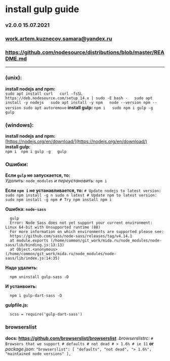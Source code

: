 # install gulp guide

### v2.0.0 15.07.2021

### work.artem.kuznecov.samara@yandex.ru

### https://github.com/nodesource/distributions/blob/master/README.md
---
### (unix): 
  **install nodejs and npm:**   
    ```
      sudo apt install curl  
      curl -fsSL https://deb.nodesource.com/setup_14.x | sudo -E bash -  
      sudo apt install -y nodejs  
      sudo apt install -y npm  
      node --version
      npm --version
      sudo apt autoremove
    ``` 
  **install gulp:** 
    ```
      npm i  
      sudo npm i gulp -g 
      gulp
    ```

### (windows):  
  **install nodejs and npm:**   
    [https://nodejs.org/en/download/](https://nodejs.org/en/download/)  
  **install gulp:**  
    ```
      npm i 
      npm i gulp -g  
      gulp 
    ```

### Ошибки:
  **Если ```gulp``` не запускается, то:**  
    *Удалить:*
      ```
        node_modules
      ``` 
    *и переустановить:*
      ```
        npm i
      ```

  **Если ```npm i``` не устанавливается, то:**
    ```
      # Update nodejs to latest version:
      sudo npm install -g n
      sudo n latest
      # Update npm to latest version:
      sudo npm install -g npm
      # Try npm install
      npm i
    ```

  **Ошибка: ```node-sass```** 
  ```
    gulp
    Error: Node Sass does not yet support your current environment: Linux 64-bit with Unsupported runtime (88)
    For more information on which environments are supported please see:
    https://github.com/sass/node-sass/releases/tag/v4.14.1
    at module.exports (/home/common/git_work/mida.ru/node_modules/node-sass/lib/binding.js:13:13)
    at Object.<anonymous> (/home/common/git_work/mida.ru/node_modules/node-sass/lib/index.js:14:35)
  ```
  **Надо удалить:**
  ```
    npm uninstall gulp-sass -D
  ```
  **И устанвоить:**
  ```
    npm i gulp-dart-sass -D
  ```
  **gulpfile.js:**
  ```
    scss = require('gulp-dart-sass')
  ```

### browserslist
  **docs: https://github.com/browserslist/browserslist**
    *.browserslistrc:*
      ```
        # Browsers that we support
        # defaults
        # not dead
        # > 1.6%
        # ie 11
      ```
  **or**  
    *package.json:*
      ```
        "browserslist": [
          "defaults",
          "not dead",
          "> 1.6%",
          "maintained node versions"
        ],
      ```
